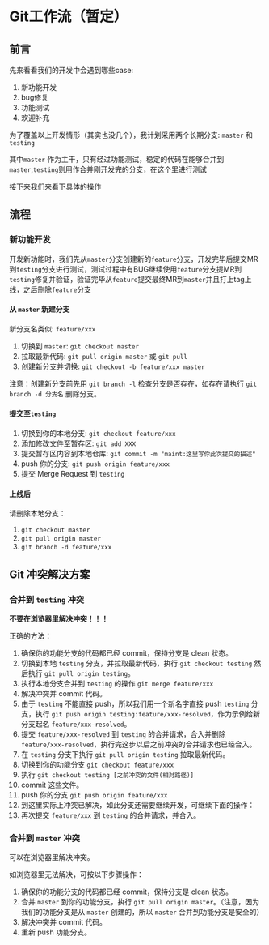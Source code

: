 # Git工作流（暂定）
## 前言
先来看看我们的开发中会遇到哪些case:

1. 新功能开发
2. bug修复
3. 功能测试
4. 欢迎补充

为了覆盖以上开发情形（其实也没几个），我计划采用两个长期分支: `master` 和 `testing`

其中`master` 作为主干，只有经过功能测试，稳定的代码在能够合并到`master`,`testing`则用作合并刚开发完的分支，在这个里进行测试

接下来我们来看下具体的操作

## 流程
### 新功能开发
开发新功能时，我们先从`master`分支创建新的`feature`分支，开发完毕后提交MR到`testing`分支进行测试，测试过程中有BUG继续使用`feature`分支提MR到`testing`修复并验证，验证完毕从`feature`提交最终MR到`master`并且打上tag上线，之后删除`feature`分支

#### 从 `master` 新建分支

新分支名类似: `feature/xxx`

1. 切换到 `master`: `git checkout master`
2. 拉取最新代码: `git pull origin master` 或 `git pull`
3. 创建新分支并切换: `git checkout -b feature/xxx master`

注意：创建新分支前先用 `git branch -l` 检查分支是否存在，如存在请执行 `git branch -d 分支名` 删除分支。

#### 提交至`testing`

1. 切换到你的本地分支: `git checkout feature/xxx`
2. 添加修改文件至暂存区: `git add XXX`
3. 提交暂存区内容到本地仓库: `git commit -m "maint:这里写你此次提交的描述"`
2. push 你的分支: `git push origin feature/xxx`
3. 提交 Merge Request 到 `testing`

#### 上线后

请删除本地分支：

1. `git checkout master`
2. `git pull origin master`
3. `git branch -d feature/xxx`

## Git 冲突解决方案

### 合并到 `testing` 冲突

**不要在浏览器里解决冲突！！！**

正确的方法：

1. 确保你的功能分支的代码都已经 commit，保持分支是 clean 状态。
2. 切换到本地 `testing` 分支，并拉取最新代码，执行 `git checkout testing` 然后执行 `git pull origin testing`。
3. 执行本地分支合并到 `testing` 的操作 `git merge feature/xxx`
4. 解决冲突并 commit 代码。
5. 由于 `testing` 不能直接 push，所以我们用一个新名字直接 push `testing` 分支，执行 `git push origin testing:feature/xxx-resolved`，作为示例给新分支起名 `feature/xxx-resolved`。
6. 提交 `feature/xxx-resolved` 到 `testing` 的合并请求，合入并删除 `feature/xxx-resolved`，执行完这步以后之前冲突的合并请求也已经合入。
7. 在 `testing` 分支下执行 `git pull origin testing` 拉取最新代码。
8. 切换到你的功能分支 `git checkout feature/xxx`
9. 执行 `git checkout testing [之前冲突的文件(相对路径)]`
10. commit 这些文件。
11. push 你的分支 `git push origin feature/xxx`
12. 到这里实际上冲突已解决，如此分支还需要继续开发，可继续下面的操作：
13. 再次提交 `feature/xxx` 到 `testing` 的合并请求，并合入。

### 合并到 `master` 冲突

可以在浏览器里解决冲突。

如浏览器里无法解决，可按以下步骤操作：

1. 确保你的功能分支的代码都已经 commit，保持分支是 clean 状态。
2. 合并 `master` 到你的功能分支，执行 `git pull origin master`。（注意，因为我们的功能分支是从 `master` 创建的，所以 `master` 合并到功能分支是安全的）
3. 解决冲突并 commit 代码。
4. 重新 push 功能分支。
